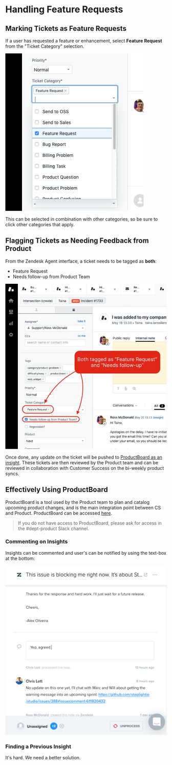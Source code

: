 # Handling Feature Requests

## Marking Tickets as Feature Requests

If a user has requested a feature or enhancement, select **Feature Request** from the "Ticket Category" selection.

![](../.gitbook/assets/image.png)

This can be selected in combination with other categories, so be sure to click other categories that apply.

## Flagging Tickets as Needing Feedback from Product

From the Zendesk Agent interface, a ticket needs to be tagged as **both**:

* Feature Request
* Needs follow-up from Product Team

![](../.gitbook/assets/screen-shot-2020-06-03-at-2.34.35-pm.png)

Once done, any update on the ticket will be pushed to [ProductBoard as an insight](https://stoplightio.productboard.com/insights). These tickets are then reviewed by the Product team and can be reviewed in collaboration with Customer Success on the bi-weekly product syncs.

## Effectively Using ProductBoard

ProductBoard is a tool used by the Product team to plan and catalog upcoming product changes, and is the main integration point between CS and Product. ProductBoard can be accessed [here](https://stoplightio.productboard.com).

> If you do not have access to ProductBoard, please ask for access in the \#dept-product Slack channel.

### Commenting on Insights

Insights can be commented and user's can be notified by using the text-box at the bottom:

![](../.gitbook/assets/image%20%281%29.png)

### Finding a Previous Insight

It's hard. We need a better solution.

